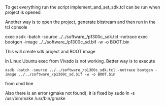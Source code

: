 To get everything run the script implement_and_set_sdk.tcl can be run when project is opened


Another way is to open the project,  generate bitstream and then run in the tcl console

exec  xsdk -batch -source ../../software_/p1300c_sdk.tcl -notrace
exec  bootgen -image ../../software_/p1300c_sd.bif -w -o BOOT.bin

This will create sdk project and BOOT image

In Linux Ubuntu exec from Vivado is not working. Better way is to execute 

`xsdk -batch -source ../../software_/p1300c_sdk.tcl -notrace
bootgen -image ../../software_/p1300c_sd.bif -w -o BOOT.bin`
 
 from cmd line

 Also there is an error (gmake not found), it is fixed by
 	sudo ln -s /usr/bin/make /usr/bin/gmake